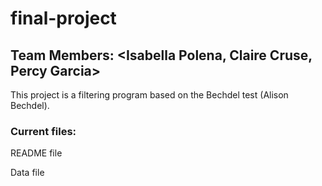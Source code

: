 # final-project

## Team Members: <Isabella Polena, Claire Cruse, Percy Garcia>

This project is a filtering program based on the Bechdel test (Alison Bechdel).

### Current files:

README file

Data file

